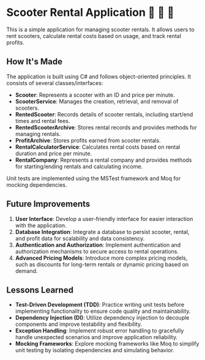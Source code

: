 # Scooter Rental Application 🛴 🛴 🛴 

This is a simple application for managing scooter rentals. It allows users to rent scooters, calculate rental costs based on usage, and track rental profits.

## How It's Made

The application is built using C# and follows object-oriented principles. It consists of several classes/interfaces:

- **Scooter**: Represents a scooter with an ID and price per minute.
- **ScooterService**: Manages the creation, retrieval, and removal of scooters.
- **RentedScooter**: Records details of scooter rentals, including start/end times and rental fees.
- **RentedScooterArchive**: Stores rental records and provides methods for managing rentals.
- **ProfitArchive**: Stores profits earned from scooter rentals.
- **RentalCalculatorService**: Calculates rental costs based on rental duration and price per minute.
- **RentalCompany**: Represents a rental company and provides methods for starting/ending rentals and calculating income.

Unit tests are implemented using the MSTest framework and Moq for mocking dependencies.

## Future Improvements

1. **User Interface**: Develop a user-friendly interface for easier interaction with the application.
2. **Database Integration**: Integrate a database to persist scooter, rental, and profit data for scalability and data consistency.
3. **Authentication and Authorization**: Implement authentication and authorization mechanisms to secure access to rental operations.
4. **Advanced Pricing Models**: Introduce more complex pricing models, such as discounts for long-term rentals or dynamic pricing based on demand.

## Lessons Learned

- **Test-Driven Development (TDD)**: Practice writing unit tests before implementing functionality to ensure code quality and maintainability.
- **Dependency Injection (DI)**: Utilize dependency injection to decouple components and improve testability and flexibility.
- **Exception Handling**: Implement robust error handling to gracefully handle unexpected scenarios and improve application reliability.
- **Mocking Frameworks**: Explore mocking frameworks like Moq to simplify unit testing by isolating dependencies and simulating behavior.
